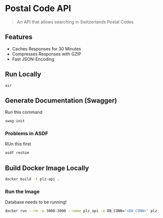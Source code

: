 # Postal Code API

> An API that allows searching in Switzerlands Postal Codes

## Features

* Caches Responses for 30 Minutes
* Compresses Responses with GZIP
* Fast JSON-Encoding

## Run Locally

```bash
air
```

## Generate Documentation (Swagger)

Run this command

```bash
swag init
```

### Problems in ASDF

RUn this first

```bash
asdf reshim
```

## Build Docker Image Locally

```bash
docker build -t plz-api .
```

### Run the Image

Database needs to be running!

```bash
docker run --rm -p 3000:3000 --name plz_api -e DB_CONN="<DB_CONN>" plz-api
```
